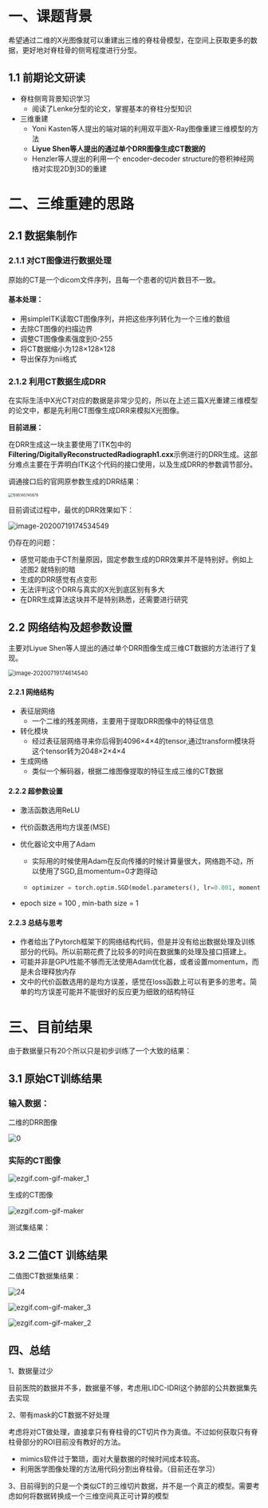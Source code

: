 # 一、课题背景

希望通过二维的X光图像就可以重建出三维的脊柱骨模型，在空间上获取更多的数据，更好地对脊柱骨的侧弯程度进行分型。

## 1.1 前期论文研读

- 脊柱侧弯背景知识学习
  - 阅读了Lenke分型的论文，掌握基本的脊柱分型知识
- 三维重建
  - Yoni Kasten等人提出的端对端的利用双平面X-Ray图像重建三维模型的方法
  - **Liyue Shen等人提出的通过单个DRR图像生成CT数据的**
  - Henzler等人提出的利用一个 encoder-decoder structure的卷积神经网络对实现2D到3D的重建



# 二、三维重建的思路

## 2.1 数据集制作

### 2.1.1 对CT图像进行数据处理

原始的CT是一个dicom文件序列，且每一个患者的切片数目不一致。

#### **基本处理：**

- 用simpleITK读取CT图像序列，并把这些序列转化为一个三维的数组
- 去除CT图像的扫描边界
- 调整CT图像像素强度到0-255
- 将CT数据缩小为128×128×128
- 导出保存为nii格式

### 2.1.2 利用CT数据生成DRR

在实际生活中X光CT对应的数据是非常少见的，所以在上述三篇X光重建三维模型的论文中，都是先利用CT图像生成DRR来模拟X光图像。

**目前进展：**

在DRR生成这一块主要使用了ITK包中的**Filtering/DigitallyReconstructedRadiograph1.cxx**示例进行的DRR生成。这部分难点主要在于弄明白ITK这个代码的接口使用，以及生成DRR的参数调节部分。

调通接口后的官网原参数生成的DRR结果：

<img src="assets/1595145745879.png" alt="1595145745879" style="zoom:50%;" />

目前调试过程中，最优的DRR效果如下：

![image-20200719174534549](assets/image-20200719174534549.png)

仍存在的问题：

- 感觉可能由于CT剂量原因，固定参数生成的DRR效果并不是特别好。例如上述图2 就特别的暗
- 生成的DRR感觉有点变形
- 无法评判这个DRR与真实的X光到底区别有多大
- 在DRR生成算法这块并不是特别熟悉，还需要进行研究



## 2.2 网络结构及超参数设置

主要对Liyue Shen等人提出的通过单个DRR图像生成三维CT数据的方法进行了复现。

<img src="assets/image-20200719174614540.png" alt="image-20200719174614540" style="zoom:80%;" />

#### 2.2.1 网络结构

- 表征层网络
  - 一个二维的残差网络，主要用于提取DRR图像中的特征信息
- 转化模块
  - 经过表征层网络寻来你后得到4096×4×4的tensor,通过transform模块将这个tensor转为2048×2×4×4
- 生成网络
  - 类似一个解码器，根据二维图像提取的特征生成三维的CT数据

#### 2.2.2 超参数设置

- 激活函数选用ReLU

- 代价函数选用均方误差(MSE)

- 优化器论文中用了Adam

  - 实际用的时候使用Adam在反向传播的时候计算量很大，网络跑不动，所以使用了SGD,且momentum=0才跑得动

  - ```python
    optimizer = torch.optim.SGD(model.parameters(), lr=0.001, momentum=0)
    ```

- epoch size = 100  , min-bath size = 1

#### 2.2.3 总结与思考

- 作者给出了Pytorch框架下的网络结构代码，但是并没有给出数据处理及训练部分的代码。所以前期花费了比较多的时间在数据集的处理及接口搭建上。
- 可能并非是GPU性能不够而无法使用Adam优化器，或者设置momentum，而是未合理释放内存
- 文中的代价函数选用的是均方误差，感觉在loss函数上可以有更多的思考。简单的均方误差可能并不能很好的反应更为细致的结构特征

# 三、目前结果

由于数据量只有20个所以只是初步训练了一个大致的结果：

## 3.1 原始CT训练结果

### 输入数据：

二维的DRR图像

![0](assets/0.png)

### 实际的CT图像

![ezgif.com-gif-maker_1](assets/ezgif.com-gif-maker_1.gif)

生成的CT图像

![ezgif.com-gif-maker](assets/ezgif.com-gif-maker.gif)

测试集结果：

## 3.2 二值CT 训练结果

二值图CT数据集结果：

![24](assets/24.png)

![ezgif.com-gif-maker_3](assets/ezgif.com-gif-maker_3.gif)

![ezgif.com-gif-maker_2](assets/ezgif.com-gif-maker_2.gif)

## 四、总结

1、数据量过少

目前医院的数据并不多，数据量不够，考虑用LIDC-IDRI这个肺部的公共数据集先去实现

2、带有mask的CT数据不好处理

考虑将对CT做处理，直接拿只有脊柱骨的CT切片作为真值。不过如何获取只有脊柱骨部分的ROI目前没有教好的方法。

- mimics软件过于繁琐，面对大量数据的时候时间成本较高。
- 利用医学图像处理的方法用代码分割出脊柱骨。（目前还在学习）

3、目前得到的只是一个类似CT的三维切片数据，并不是一个真正的模型。需要考虑如何将数据转换成一个三维空间真正可计算的模型

